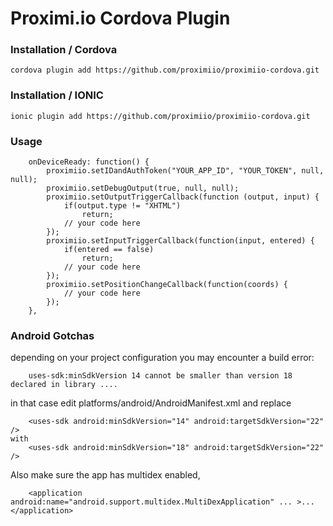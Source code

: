 # Proximi.io Cordova Plugin #

### Installation / Cordova ###


```
cordova plugin add https://github.com/proximiio/proximiio-cordova.git
```

### Installation / IONIC ###


```
ionic plugin add https://github.com/proximiio/proximiio-cordova.git
```


### Usage ###


```
    onDeviceReady: function() {
        proximiio.setIDandAuthToken("YOUR_APP_ID", "YOUR_TOKEN", null, null);
        proximiio.setDebugOutput(true, null, null);
        proximiio.setOutputTriggerCallback(function (output, input) {
            if(output.type != "XHTML")
                return;
            // your code here
        });
        proximiio.setInputTriggerCallback(function(input, entered) {
            if(entered == false)
                return;
            // your code here
        });
        proximiio.setPositionChangeCallback(function(coords) {
            // your code here
        });
    },
```


### Android Gotchas ###

depending on your project configuration you may encounter a build error:

```
	uses-sdk:minSdkVersion 14 cannot be smaller than version 18 declared in library ....
```

in that case edit platforms/android/AndroidManifest.xml and replace

```
    <uses-sdk android:minSdkVersion="14" android:targetSdkVersion="22" />
with
    <uses-sdk android:minSdkVersion="18" android:targetSdkVersion="22" />
```

Also make sure the app has multidex enabled, 

```
    <application android:name="android.support.multidex.MultiDexApplication" ... >...</application>
```